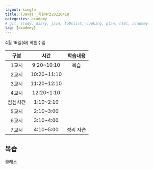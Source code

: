 ```yaml
---
layout: single
title: (Java) _학원수업20220418
categories: academy
# git, study, diary, java, toDolist, cooking, plan, html, academy
tag: [academy] 
---
```


4월 19일(화) 학원수업

|구분|시간|학습내용|
|:--:|:--:|:--:| 
|1교시|9:20~10:10|복습|
|2교시|10:20~11:10||
|3교시|11:20~12:10||
|4교시|12:20~1:10||
|점심시간|1:10~2:10||
|5교시|2:10~3:00||
|6교시|3:10~4:00||
|7교시|4:10~5:00|정리 자습|

## 복습

클래스